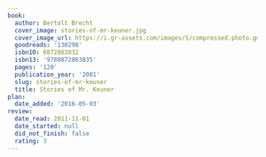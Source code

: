 ```yaml
---
book:
  author: Bertolt Brecht
  cover_image: stories-of-mr-keuner.jpg
  cover_image_url: https://i.gr-assets.com/images/S/compressed.photo.goodreads.com/books/1328774867l/130298._SX98_.jpg
  goodreads: '130298'
  isbn10: 0872863832
  isbn13: '9780872863835'
  pages: '120'
  publication_year: '2001'
  slug: stories-of-mr-keuner
  title: Stories of Mr. Keuner
plan:
  date_added: '2016-05-03'
review:
  date_read: 2011-11-01
  date_started: null
  did_not_finish: false
  rating: 3
---
```

